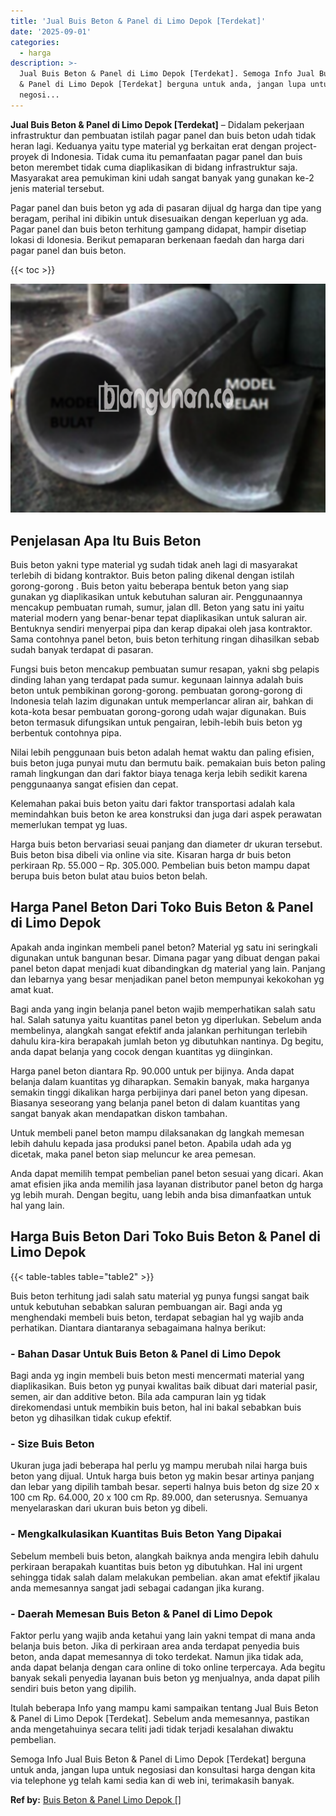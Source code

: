 ```yaml
---
title: 'Jual Buis Beton & Panel di Limo Depok [Terdekat]'
date: '2025-09-01'
categories:
  - harga
description: >-
  Jual Buis Beton & Panel di Limo Depok [Terdekat]. Semoga Info Jual Buis Beton
  & Panel di Limo Depok [Terdekat] berguna untuk anda, jangan lupa untuk
  negosi...
---
```


**Jual Buis Beton & Panel di Limo Depok \[Terdekat\]** – Didalam pekerjaan infrastruktur dan pembuatan istilah pagar panel dan buis beton udah tidak heran lagi. Keduanya yaitu type material yg berkaitan erat dengan project-proyek di Indonesia. Tidak cuma itu pemanfaatan pagar panel dan buis beton merembet tidak cuma diaplikasikan di bidang infrastruktur saja. Masyarakat area pemukiman kini udah sangat banyak yang gunakan ke-2 jenis material tersebut.

Pagar panel dan buis beton yg ada di pasaran dijual dg harga dan tipe yang beragam, perihal ini dibikin untuk disesuaikan dengan keperluan yg ada. Pagar panel dan buis beton terhitung gampang didapat, hampir disetiap lokasi di Idonesia. Berikut pemaparan berkenaan faedah dan harga dari pagar panel dan buis beton.

{{< toc >}}

![Jual Buis Beton & Panel di Limo Depok [Terdekat]](/images/jual-panel-buis-beton-murah-08.png)

## Penjelasan Apa Itu Buis Beton

Buis beton yakni type material yg sudah tidak aneh lagi di masyarakat terlebih di bidang kontraktor. Buis beton paling dikenal dengan istilah gorong-gorong . Buis beton yaitu beberapa bentuk beton yang siap gunakan yg diaplikasikan untuk kebutuhan saluran air. Penggunaannya mencakup pembuatan rumah, sumur, jalan dll. Beton yang satu ini yaitu material modern yang benar-benar tepat diaplikasikan untuk saluran air. Bentuknya sendiri menyerpai pipa dan kerap dipakai oleh jasa kontraktor. Sama contohnya panel beton, buis beton terhitung ringan dihasilkan sebab sudah banyak terdapat di pasaran.

Fungsi buis beton mencakup pembuatan sumur resapan, yakni sbg pelapis dinding lahan yang terdapat pada sumur. kegunaan lainnya adalah buis beton untuk pembikinan gorong-gorong. pembuatan gorong-gorong di Indonesia telah lazim digunakan untuk memperlancar aliran air, bahkan di kota-kota besar pembuatan gorong-gorong udah wajar digunakan. Buis beton termasuk difungsikan untuk pengairan, lebih-lebih buis beton yg berbentuk contohnya pipa.

Nilai lebih penggunaan buis beton adalah hemat waktu dan paling efisien, buis beton juga punyai mutu dan bermutu baik. pemakaian buis beton paling ramah lingkungan dan dari faktor biaya tenaga kerja lebih sedikit karena penggunaanya sangat efisien dan cepat.

Kelemahan pakai buis beton yaitu dari faktor transportasi adalah kala memindahkan buis beton ke area konstruksi dan juga dari aspek perawatan memerlukan tempat yg luas.

Harga buis beton bervariasi seuai panjang dan diameter dr ukuran tersebut. Buis beton bisa dibeli via online via site. Kisaran harga dr buis beton perkiraan Rp. 55.000 – Rp. 305.000. Pembelian buis beton mampu dapat berupa buis beton bulat atau buios beton belah.

## Harga Panel Beton Dari Toko Buis Beton & Panel di Limo Depok

Apakah anda inginkan membeli panel beton? Material yg satu ini seringkali digunakan untuk bangunan besar. Dimana pagar yang dibuat dengan pakai panel beton dapat menjadi kuat dibandingkan dg material yang lain. Panjang dan lebarnya yang besar menjadikan panel beton mempunyai kekokohan yg amat kuat.

Bagi anda yang ingin belanja panel beton wajib memperhatikan salah satu hal. Salah satunya yaitu kuantitas panel beton yg diperlukan. Sebelum anda membelinya, alangkah sangat efektif anda jalankan perhitungan terlebih dahulu kira-kira berapakah jumlah beton yg dibutuhkan nantinya. Dg begitu, anda dapat belanja yang cocok dengan kuantitas yg diinginkan.

Harga panel beton diantara Rp. 90.000 untuk per bijinya. Anda dapat belanja dalam kuantitas yg diharapkan. Semakin banyak, maka harganya semakin tinggi dikalikan harga perbijinya dari panel beton yang dipesan. Biasanya seseorang yang belanja panel beton di dalam kuantitas yang sangat banyak akan mendapatkan diskon tambahan.

Untuk membeli panel beton mampu dilaksanakan dg langkah memesan lebih dahulu kepada jasa produksi panel beton. Apabila udah ada yg dicetak, maka panel beton siap meluncur ke area pemesan.

Anda dapat memilih tempat pembelian panel beton sesuai yang dicari. Akan amat efisien jika anda memilih jasa layanan distributor panel beton dg harga yg lebih murah. Dengan begitu, uang lebih anda bisa dimanfaatkan untuk hal yang lain.

## Harga Buis Beton Dari Toko Buis Beton & Panel di Limo Depok

{{< table-tables table="table2" >}}

Buis beton terhitung jadi salah satu material yg punya fungsi sangat baik untuk kebutuhan sebabkan saluran pembuangan air. Bagi anda yg menghendaki membeli buis beton, terdapat sebagian hal yg wajib anda perhatikan. Diantara diantaranya sebagaimana halnya berikut:

### \- Bahan Dasar Untuk Buis Beton & Panel di Limo Depok

Bagi anda yg ingin membeli buis beton mesti mencermati material yang diaplikasikan. Buis beton yg punyai kwalitas baik dibuat dari material pasir, semen, air dan additive beton. Bila ada campuran lain yg tidak direkomendasi untuk membikin buis beton, hal ini bakal sebabkan buis beton yg dihasilkan tidak cukup efektif.

### \- Size Buis Beton

Ukuran juga jadi beberapa hal perlu yg mampu merubah nilai harga buis beton yang dijual. Untuk harga buis beton yg makin besar artinya panjang dan lebar yang dipilih tambah besar. seperti halnya buis beton dg size 20 x 100 cm Rp. 64.000, 20 x 100 cm Rp. 89.000, dan seterusnya. Semuanya menyelaraskan dari ukuran buis beton yg dibeli.

### \- Mengkalkulasikan Kuantitas Buis Beton Yang Dipakai

Sebelum membeli buis beton, alangkah baiknya anda mengira lebih dahulu perkiraan berapakah kuantitas buis beton yg dibutuhkan. Hal ini urgent sehingga tidak salah dalam melakukan pembelian. akan amat efektif jikalau anda memesannya sangat jadi sebagai cadangan jika kurang.

### \- Daerah Memesan Buis Beton & Panel di Limo Depok

Faktor perlu yang wajib anda ketahui yang lain yakni tempat di mana anda belanja buis beton. Jika di perkiraan area anda terdapat penyedia buis beton, anda dapat memesannya di toko terdekat. Namun jika tidak ada, anda dapat belanja dengan cara online di toko online terpercaya. Ada begitu banyak sekali penyedia layanan buis beton yg menjualnya, anda dapat pilih sendiri buis beton yang dipilih.

Itulah beberapa Info yang mampu kami sampaikan tentang Jual Buis Beton & Panel di Limo Depok \[Terdekat\]. Sebelum anda memesannya, pastikan anda mengetahuinya secara teliti jadi tidak terjadi kesalahan diwaktu pembelian.

Semoga Info Jual Buis Beton & Panel di Limo Depok \[Terdekat\] berguna untuk anda, jangan lupa untuk negosiasi dan konsultasi harga dengan kita via telephone yg telah kami sedia kan di web ini, terimakasih banyak.

**Ref by:** [Buis Beton & Panel Limo Depok []](https://id.wikipedia.org/wiki/Buis)
